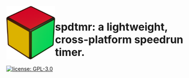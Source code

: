 
<img src="/.github/3dicon.png" width=130px align=left>

# spdtmr: a lightweight, cross-platform speedrun timer.

[![license: GPL-3.0](https://img.shields.io/github/license/jabenuk/spdtmr?label=Licence)](/LICENCE)
